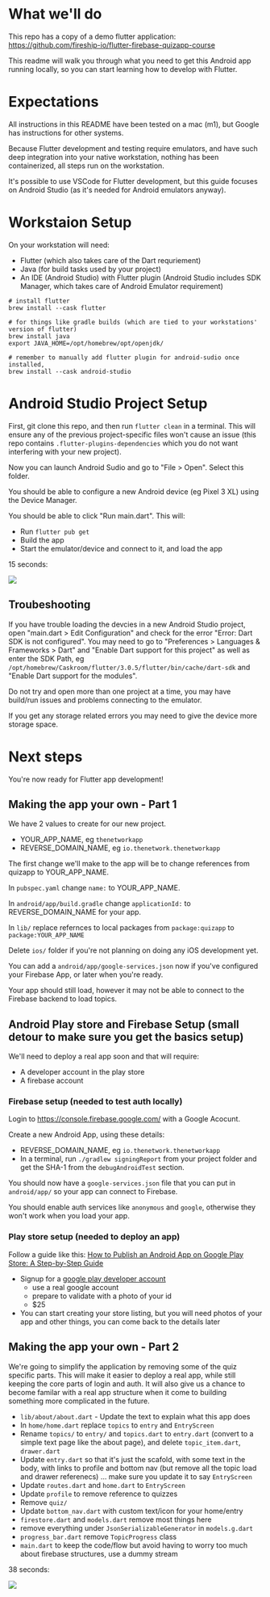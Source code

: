 # What we'll do

This repo has a copy of a demo flutter application: https://github.com/fireship-io/flutter-firebase-quizapp-course

This readme will walk you through what you need to get this Android app running locally, so you can start learning how to develop with Flutter.

# Expectations

All instructions in this README have been tested on a mac (m1), but Google has instructions for other systems.

Because Flutter development and testing require emulators, and have such deep integration into your native workstation, nothing has been containerized, all steps run on the workstation.

It's possible to use VSCode for Flutter development, but this guide focuses on Android Studio (as it's needed for Android emulators anyway).

# Workstaion Setup

On your workstation will need:
- Flutter (which also takes care of the Dart requriement)
- Java (for build tasks used by your project)
- An IDE (Android Studio) with Flutter plugin (Android Studio includes SDK Manager, which takes care of Android Emulator requirement)

```
# install flutter
brew install --cask flutter

# for things like gradle builds (which are tied to your workstations' version of flutter)
brew install java
export JAVA_HOME=/opt/homebrew/opt/openjdk/

# remember to manually add flutter plugin for android-sudio once installed, 
brew install --cask android-studio
```

# Android Studio Project Setup

First, git clone this repo, and then run `flutter clean` in a terminal. This will ensure any of the previous project-specific files won't cause an issue (this repo contains `.flutter-plugins-dependencies` which you do not want interfering with your new project).

Now you can launch Android Sudio and go to "File > Open". Select this folder.

You should be able to configure a new Android device (eg Pixel 3 XL) using the Device Manager.

You should be able to click "Run main.dart". This will:
- Run `flutter pub get`
- Build the app
- Start the emulator/device and connect to it, and load the app

15 seconds:

![](docs/run.gif)

## Troubeshooting

If you have trouble loading the devcies in a new Android Studio project, open "main.dart > Edit Configuration" and check for the error "Error: Dart SDK is not configured". You may need to go to "Preferences > Languages & Frameworks > Dart" and "Enable Dart support for this project" as well as enter the SDK Path, eg `/opt/homebrew/Caskroom/flutter/3.0.5/flutter/bin/cache/dart-sdk` and "Enable Dart support for the modules".

Do not try and open more than one project at a time, you may have build/run issues and problems connecting to the emulator.

If you get any storage related errors you may need to give the device more storage space.

# Next steps

You're now ready for Flutter app development!

## Making the app your own - Part 1

We have 2 values to create for our new project.
- YOUR_APP_NAME, eg `thenetworkapp`
- REVERSE_DOMAIN_NAME, eg `io.thenetwork.thenetworkapp`

The first change we'll make to the app will be to change references from quizapp to YOUR_APP_NAME.

In `pubspec.yaml` change `name:` to YOUR_APP_NAME.

In `android/app/build.gradle` change `applicationId:` to REVERSE_DOMAIN_NAME for your app.

In `lib/` replace refernces to local packages from `package:quizapp` to `package:YOUR_APP_NAME`

Delete `ios/` folder if you're not planning on doing any iOS development yet.

You can add a `android/app/google-services.json` now if you've configured your Firebase App, or later when you're ready.

Your app should still load, however it may not be able to connect to the Firebase backend to load topics.

## Android Play store and Firebase Setup (small detour to make sure you get the basics setup)

We'll need to deploy a real app soon and that will require:
- A developer account in the play store
- A firebase account

### Firebase setup (needed to test auth locally)

Login to https://console.firebase.google.com/ with a Google Acocunt.

Create a new Android App, using these details:
- REVERSE_DOMAIN_NAME, eg `io.thenetwork.thenetworkapp`
- In a terminal, run `./gradlew signingReport` from your project folder and get the SHA-1 from the `debugAndroidTest` section.

You should now have a `google-services.json` file that you can put in `android/app/` so your app can connect to Firebase.

You should enable auth services like `anonymous` and `google`, otherwise they won't work when you load your app.
### Play store setup (needed to deploy an app)

Follow a guide like this: [How to Publish an Android App on Google Play Store: A Step-by-Step Guide](https://orangesoft.co/blog/how-to-publish-an-android-app-on-google-play-store)
- Signup for a [google play developer account](https://play.google.com/apps/publish/signup/)
  - use a real google account
  - prepare to validate with a photo of your id
  - $25
- You can start creating your store listing, but you will need photos of your app and other things, you can come back to the details later

## Making the app your own - Part 2

We're going to simplify the application by removing some of the quiz specific parts. This will make it easier to deploy a real app, while still keeping the core parts of login and auth. It will also give us a chance to become familar with a real app structure when it come to building something more complicated in the future.

- `lib/about/about.dart` - Update the text to explain what this app does
- In `home/home.dart` replace `topics` to `entry` and `EntryScreen`
- Rename `topics/` to `entry/` and `topics.dart` to `entry.dart` (convert to a simple text page like the about page), and delete `topic_item.dart`, `drawer.dart`
- Update `entry.dart` so that it's just the scafold, with some text in the body, with links to profile and bottom nav (but remove all the topic load and drawer referenecs) ... make sure you update it to say `EntryScreen`
- Update `routes.dart` and `home.dart` to `EntryScreen`
- Update `profile` to remove reference to quizzes
- Remove `quiz/`
- Update `bottom_nav.dart` with custom text/icon for your home/entry
- `firestore.dart` and `models.dart` remove most things here
- remove everything under `JsonSerializableGenerator` in `models.g.dart` 
- `progress_bar.dart` remove `TopicProgress` class
- `main.dart` to keep the code/flow but avoid having to worry too much about firebase structures, use a dummy stream

38 seconds:

![](docs/run-p2.gif)
